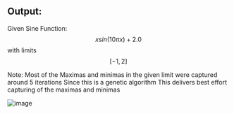 ## Output:
  
   Given Sine Function:
        $$xsin(10\pi x)+2.0$$ with limits $$[-1,2]$$
        
Note:
    Most of the Maximas and minimas in the given limit were captured around 5 iterations
    Since this is a genetic algorithm This delivers best effort capturing of the maximas and minimas
   
  ![image](https://user-images.githubusercontent.com/92035508/229418297-af6c9f68-15ea-418b-8ba3-a50b0d6b733d.png)
